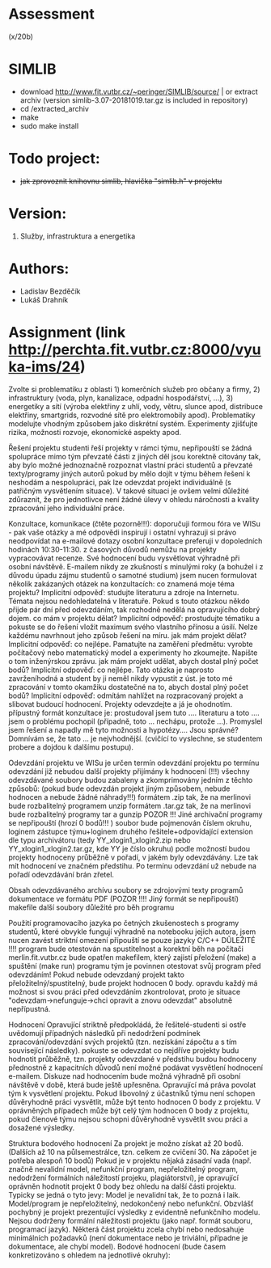 # Assessment 

(x/20b)

# SIMLIB

- download http://www.fit.vutbr.cz/~peringer/SIMLIB/source/ | or extract archiv (version simlib-3.07-20181019.tar.gz is included in repository)
- cd /extracted_archiv
- make
- sudo make install

# Todo project:

- ~~jak zprovoznit knihovnu simlib, hlavička "simlib.h" v projektu~~

# Version: 

1. Služby, infrastruktura a energetika

# Authors:

- Ladislav Bezděčík
- Lukáš Drahník

# Assignment (link http://perchta.fit.vutbr.cz:8000/vyuka-ims/24)

Zvolte si problematiku z oblasti 1) komerčních služeb pro občany a firmy, 2) infrastruktury (voda, plyn, kanalizace, odpadní hospodářství, ...), 3) energetiky a sítí (výroba elektřiny z uhlí, vody, větru, slunce apod, distribuce elektřiny, smartgrids, rozvodné sítě pro elektromobily apod). Problematiky modelujte vhodným způsobem jako diskrétní systém. Experimenty zjišťujte rizika, možnosti rozvoje, ekonomické aspekty apod.

Řešení projektu
studenti řeší projekty v rámci týmu, nepřipouští se žádná spolupráce mimo tým
převzaté části z jiných děl jsou korektně citovány tak, aby bylo možné jednoznačně rozpoznat vlastní práci studentů a převzaté texty/programy jiných autorů
pokud by mělo dojít v týmu během řešení k neshodám a nespolupráci, pak lze odevzdat projekt individuálně (s patřičným vysvětlením situace). V takové situaci je ovšem velmi důležité zdůraznit, že pro jednotlivce není žádné úlevy v ohledu náročnosti a kvality zpracování jeho individuální práce.


Konzultace, komunikace (čtěte pozorně!!!):
doporučuji formou fóra ve WISu - pak vaše otázky a mé odpovědi inspirují i ostatní
vyhrazuji si právo neodpovídat na e-mailové dotazy
osobní konzultace preferuji v dopoledních hodinách 10:30-11:30.
z časových důvodů nemůžu na projekty vypracovávat recenze. Své hodnocení budu vysvětlovat výhradně při osobní návštěvě. E-mailem nikdy
ze zkušností s minulými roky (a bohužel i z důvodu úpadu zájmu studentů o samotné studium) jsem nucen formulovat několik zakázaných otázek na konzultacích:
co znamená moje téma projektu? Implicitní odpověď: studujte literaturu a zdroje na Internetu. Témata nejsou nedohledatelná v literatuře. Pokud s touto otázkou někdo přijde pár dní před odevzdáním, tak rozhodně nedělá na opravujícího dobrý dojem.
co mám v projektu dělat? Implicitní odpověď: prostudujte tématiku a pokuste se do řešení vložit maximum svého vlastního přínosu a úsilí. Nelze každému navrhnout jeho způsob řešení na míru.
jak mám projekt dělat? Implicitní odpověď: co nejlépe. Pamatujte na zaměření předmětu: vyrobte počítačový nebo matematický model a experimenty ho zkoumejte. Napište o tom inženýrskou zprávu.
jak mám projekt udělat, abych dostal plný počet bodů? Implicitní odpověď: co nejlépe. Tato otázka je naprosto zavrženíhodná a student by ji neměl nikdy vypustit z úst.
je toto mé zpracování v tomto okamžiku dostatečné na to, abych dostal plný počet bodů? Implicitní odpověď: odmítám nahlížet na rozpracovaný projekt a slibovat budoucí hodnocení. Projekty odevzdejte a já je ohodnotím.
přípustný formát konzultace je: prostudoval jsem tuto .... literaturu a toto .... jsem o problému pochopil (případně, toto ... nechápu, protože ...). Promyslel jsem řešení a napadly mě tyto možnosti a hypotézy.... Jsou správné? Domnívám se, že tato ... je nejvhodnější. (cvičící to vyslechne, se studentem probere a dojdou k dalšímu postupu).


Odevzdání projektu
ve WISu je určen termín odevzdání projektu
po termínu odevzdání již nebudou další projekty přijímány k hodnocení (!!!)
všechny odevzdávané soubory budou zabaleny a zkomprimovány jedním z těchto způsobů: (pokud bude odevzdán projekt jiným způsobem, nebude hodnocen a nebude žádné náhrady!!!)
formátem .zip tak, že na merlinovi bude rozbalitelný programem unzip
formátem .tar.gz tak, že na merlinovi bude rozbalitelný programy tar a gunzip
POZOR !!! Jiné archivační programy se nepřipouští (hrozí 0 bodů!!! )
soubor bude pojmenován číslem okruhu, loginem zástupce týmu+loginem druhého řešitele+odpovídající extension dle typu archivátoru (tedy YY_xlogin1_xlogin2.zip nebo YY_xlogin1_xlogin2.tar.gz, kde YY je číslo okruhu)
podle možností budou projekty hodnoceny průběžně v pořadí, v jakém byly odevzdávány. Lze tak mít hodnocení ve značném předstihu. Po termínu odevzdání už nebude na pořadí odevzdávání brán zřetel.


Obsah odevzdávaného archívu
soubory se zdrojovými texty programů
dokumentace ve formátu PDF (POZOR !!!! Jiný formát se nepřipouští)
makefile
další soubory důležité pro běh programu


Použití programovacího jazyka
po četných zkušenostech s programy studentů, které obvykle fungují výhradně na notebooku jejich autora, jsem nucen zavést striktní omezení
připouští se pouze jazyky C/C++
DǓLEŽITÉ !!!!
program bude otestován na spustitelnost a korektní běh na počítači merlin.fit.vutbr.cz
bude opatřen makefilem, který zajistí přeložení (make) a spuštění (make run) programu
tým je povinnen otestovat svůj program před odevzdáním! Pokud nebude odevzdaný projekt takto přeložitelný/spustitelný, bude projekt hodnocen 0 body.
opravdu každý má možnost si svou práci před odevzdáním zkontrolovat, proto je situace "odevzdam->nefunguje->chci opravit a znovu odevzdat" absolutně nepřípustná.


Hodnocení
Opravující striktně předpokládá, že řešitelé-studenti si ostře uvědomují případných následků při nedodržení podmínek zpracování/odevzdání svých projektů (tzn. nezískání zápočtu a s tím související následky).
pokuste se odevzdat co nejdříve
projekty budu hodnotit průběžně, tzn. projekty odevzdané v předstihu budou hodnoceny přednostně
z kapacitních důvodů není možné podávat vysvětlení hodnocení e-mailem. Diskuze nad hodnocením bude možná výhradně při osobní návštěvě v době, která bude ještě upřesněna.
Opravující má práva povolat tým k vysvětlení projektu. Pokud libovolný z účastníků týmu není schopen důvěryhodně práci vysvětlit, může být tento hodnocen 0 body z projektu. V oprávněných případech může být celý tým hodnocen 0 body z projektu, pokud členové týmu nejsou schopni důvěryhodně vysvětlit svou práci a dosažené výsledky.

Struktura bodového hodnocení
Za projekt je možno získat až 20 bodů. (Dalších až 10 na půlsemestrálce, tzn. celkem ze cvičení 30. Na zápočet je potřeba alespoň 10 bodů)
Pokud je v projektu nějaká zásadní vada (např. značně nevalidní model, nefunkční program, nepřeložitelný program, nedodržení formálních náležitostí projeku, plagiátorství), je opravující oprávněn hodnotit projekt 0 body bez ohledu na další části projektu. Typicky se jedná o tyto jevy:
Model je nevalidní tak, že to pozná i laik.
Model/program je nepřeložitelný, nedokončený nebo nefunkční. Obzvlášť pochybný je projekt prezentující výsledky z evidentně nefunkčního modelu.
Nejsou dodrženy formální náležitosti projektu (jako např. formát souboru, programací jazyk).
Některá část projektu zcela chybí nebo nedosahuje minimálních požadavků (není dokumentace nebo je triviální, případne je dokumentace, ale chybí model).
Bodové hodnocení (bude časem konkretizováno s ohledem na jednotlivé okruhy):

